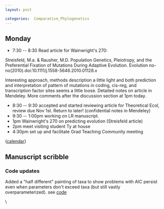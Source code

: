 ```yaml
---
layout: post

categories:  Comparative_Phylogenetics
---
```






 





Monday
------

-   7:30 -- 8:30 Read ﻿article for Wainwright's 270:

Streisfeld, M.a. & Rausher, M.D. Population Genetics, Pleiotropy, and
the Preferential Fixation of Mutations During Adaptive Evolution.
Evolution no-no(2010).doi:10.1111/j.1558-5646.2010.01128.x

Interesting approach, methods description a little light and both
prediction and interpretation of pattern of mutations in coding,
cis-reg, and transcription factor sites seems a little loose. Detailed
notes on article in Mendeley. More comments after the discussion section
at 1pm today.

-   8:30 -- 9:30 accepted and started reviewing article for Theoretical
    Ecol, review due Nov 1st. Return to later! (confidential notes in
    Mendeley)
-   9:30 -- 1:00pm working on LR manuscript.
-   1pm Wainwright's 270 on predicting evolution (Streisfeld article)
-   2pm meet visiting student Ty at house
-   4:30pm set up and facilitate Grad Teaching Community meeting

([calendar](http://www.carlboettiger.info/calendar "http://www.carlboettiger.info/calendar"))

Manuscript scribble
-------------------

### Code updates

Added a "half different" painting of taxa to show problems with AIC
persist even when parameters don't exceed taxa (but still vastly
overparameterized). see
[code](http://github.com/cboettig/Comparative-Phylogenetics/commit/5e3eb6115e1d2e30f12a52713aba76b10ba470f0#diff-1 "http://github.com/cboettig/Comparative-Phylogenetics/commit/5e3eb6115e1d2e30f12a52713aba76b10ba470f0#diff-1")

\

